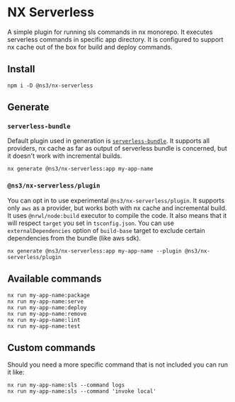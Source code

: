 # NX Serverless

A simple plugin for running sls commands in nx monorepo.
It executes serverless commands in specific app directory.
It is configured to support nx cache out of the box for build and deploy commands.

## Install

```
npm i -D @ns3/nx-serverless
```

## Generate

### `serverless-bundle`

Default plugin used in generation is [`serverless-bundle`](https://www.npmjs.com/package/serverless-bundle).
It supports all providers, nx cache as far as output of serverless bundle is concerned, but it doesn't work with incremental builds.

```
nx generate @ns3/nx-serverless:app my-app-name
```

### `@ns3/nx-serverless/plugin`

You can opt in to use experimental `@ns3/nx-serverless/plugin`.
It supports only `aws` as a provider, but works both with nx cache and incremental build.
It uses `@nrwl/node:build` executor to compile the code.
It also means that it will respect `target` you set in `tsconfig.json`.
You can use `externalDependencies` option of `build-base` target to exclude certain dependencies from the bundle (like aws sdk).

```
nx generate @ns3/nx-serverless:app my-app-name --plugin @ns3/nx-serverless/plugin
```

## Available commands

```
nx run my-app-name:package
nx run my-app-name:serve
nx run my-app-name:deploy
nx run my-app-name:remove
nx run my-app-name:lint
nx run my-app-name:test
```

## Custom commands

Should you need a more specific command that is not included you can run it like:

```
nx run my-app-name:sls --command logs
nx run my-app-name:sls --command 'invoke local'
```
